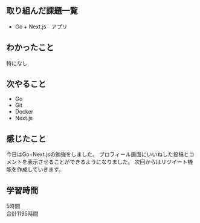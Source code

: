 ## 取り組んだ課題一覧
- Go + Next.js　アプリ

## わかったこと
特になし

## 次やること
- Go
- Git
- Docker
- Next.js

## 感じたこと
今日はGo+Next.jsの勉強をしました。
プロフィール画面にいいねした投稿とコメントを表示させることができるようになりました。
次回からはリツイート機能を作成していきます。


## 学習時間
5時間<br />
合計1195時間
